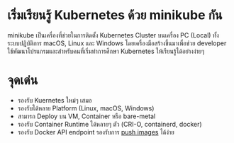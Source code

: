 # เริ่มเรียนรู้ Kubernetes ด้วย minikube กัน
minikube เป็นเครื่องที่ช่วยในการติดตั้ง Kubernetes Cluster บนเครื่อง PC (Local) ทั้งระบบปฏิบัติการ macOS, Linux และ Windows โดยเครื่องมือสร้างขึ้นมาเพื่อช่วย developer ใช้พัฒนาโปรแกรมและสำหรับคนที่เริ่มทำการศึกษา Kubernetes ให้เรียนรู้ได้อย่างง่ายๆ 

# จุดเด่น
- รองรับ Kuernetes ใหม่ๆ เสมอ
- รองรับได้หลาย Platform (Linux, macOS, Windows)
- สามารถ Deploy บน VM, Container หรือ bare-metal
- รองรับ Container Runtime ได้หลายๆ ตัว (CRI-O, containerd, docker)
- รองรับ Docker API endpoint รองรับการ [push images](https://minikube.sigs.k8s.io/docs/handbook/pushing/#pushing-directly-to-the-in-cluster-docker-daemon) ได้ง่าย
